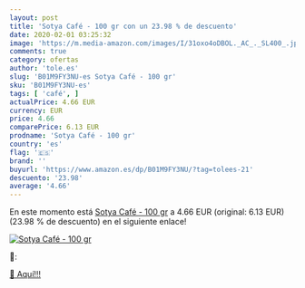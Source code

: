 ```yaml
---
layout: post
title: 'Sotya Café - 100 gr con un 23.98 % de descuento'
date: 2020-02-01 03:25:32
image: 'https://m.media-amazon.com/images/I/31oxo4oDBOL._AC_._SL400_.jpg'
comments: true
category: ofertas
author: 'tole.es'
slug: 'B01M9FY3NU-es Sotya Café - 100 gr'
sku: 'B01M9FY3NU-es'
tags: [ 'café', ]
actualPrice: 4.66 EUR
currency: EUR
price: 4.66
comparePrice: 6.13 EUR
prodname: 'Sotya Café - 100 gr'
country: 'es'
flag: '🇪🇸'
brand: ''
buyurl: 'https://www.amazon.es/dp/B01M9FY3NU/?tag=tolees-21'
descuento: '23.98'
average: '4.66'
---
```


En este momento está [Sotya Café - 100 gr](https://www.amazon.es/dp/B01M9FY3NU/?tag=tolees-21) a 4.66 EUR (original: 6.13 EUR) (23.98 %  de descuento) en el siguiente enlace!

[![Sotya Café - 100 gr](https://m.media-amazon.com/images/I/31oxo4oDBOL._AC_._SL400_.jpg)](https://www.amazon.es/dp/B01M9FY3NU/?tag=tolees-21)

🔎:


[🛒 Aquí!!!](https://www.amazon.es/dp/B01M9FY3NU/?tag=tolees-21)

